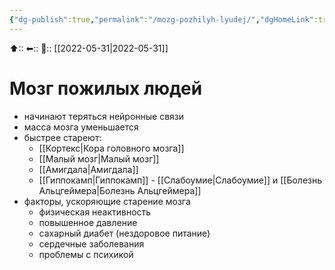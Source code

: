 ```yaml
---
{"dg-publish":true,"permalink":"/mozg-pozhilyh-lyudej/","dgHomeLink":true,"dgPassFrontmatter":false}
---
```



⬆::
⬅::
📅:: [[2022-05-31|2022-05-31]]

# Мозг пожилых людей
- начинают теряться нейронные связи
- масса мозга уменьшается
- быстрее стареют:
	- [[Кортекс|Кора головного мозга]]
	- [[Малый мозг|Малый мозг]]
	- [[Амигдала|Амигдала]]
	- [[Гиппокамп|Гиппокамп]] - [[Слабоумие|Слабоумие]] и [[Болезнь Альцгеймера|Болезнь Альцгеймера]]
- факторы, ускоряющие старение мозга
	- физическая неактивность
	- повышенное давление
	- сахарный диабет (нездоровое питание)
	- сердечные заболевания
	- проблемы с психикой